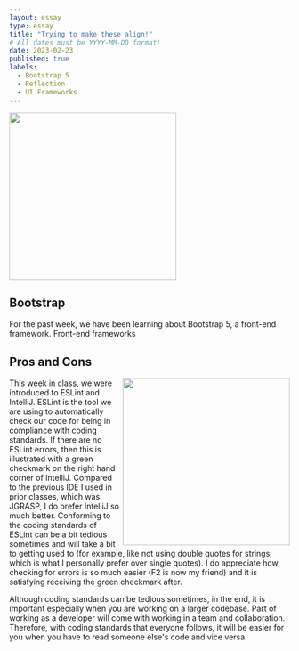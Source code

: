 ```yaml
---
layout: essay
type: essay
title: "Trying to make these align!"
# All dates must be YYYY-MM-DD format!
date: 2023-02-23
published: true
labels:
  - Bootstrap 5
  - Reflection
  - UI Frameworks
---
```


<img width="300px" class="rounded float-start pe-4" src="https://htmlburger.com/blog/wp-content/uploads/2021/02/lets-talk-about-bootstrap.png">

## Bootstrap 
For the past week, we have been learning about Bootstrap 5, a front-end framework. Front-end frameworks 


## Pros and Cons
<img align="right" width="300px" src="https://roclogicmarketing.com/wp-content/uploads/2019/07/pros-and-cons.jpg">

This week in class, we were introduced to ESLint and IntelliJ. ESLint is the tool we are using to automatically check our code for being in compliance with coding standards. If there are no ESLint errors, then this is illustrated with a green checkmark on the right hand corner of IntelliJ. Compared to the previous IDE I used in prior classes, which was JGRASP, I do prefer IntelliJ so much better. Conforming to the coding standards of ESLint can be a bit tedious sometimes and will take a bit to getting used to (for example, like not using double quotes for strings, which is what I personally prefer over single quotes). I do appreciate how checking for errors is so much easier (F2 is now my friend) and it is satisfying receiving the green checkmark after. 

Although coding standards can be tedious sometimes, in the end, it is important especially when you are working on a larger codebase. Part of working as a developer will come with  working in a team and collaboration. Therefore, with coding standards that everyone follows, it will be easier for you when you have to read someone else's code and vice versa. 


